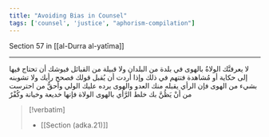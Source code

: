 ```yaml
---
title: "Avoiding Bias in Counsel"
tags: ['counsel', 'justice', "aphorism-compilation"]
---
```


 Section 57 in [[al-Durra al-yatīma]]

---
لا يعرفنَّك الولاةُ بالهوى في بلدة من البلدان ولا قبيلة من القبائل فيوشك أن تحتاج فيها إلى حكاية أو مُشاهدة فتتهم في ذلك وإذا أردت أن يُقبل قولك فصحح رأيك ولا تشوبنه بشيء من الهوى فإن الرأي يقبله منك العدو والهوى يرده عليك الولي وأحقُّ من احترست من أنْ يَظُنَّ بك خلط الرَّأي بالهوى الولاة فإنها خديعة وخيانة وكُفْرٌ

> [!verbatim]
> - [[Section (adka.21)]]
